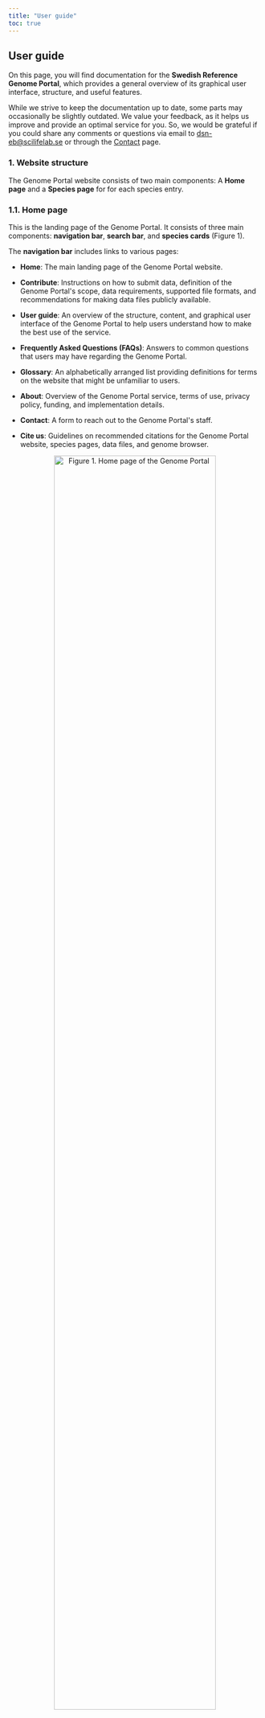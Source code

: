 ```yaml
---
title: "User guide"
toc: true
---
```


## User guide

On this page, you will find documentation for the **Swedish Reference Genome Portal**, which provides a general overview of its graphical user interface, structure, and useful features.

While we strive to keep the documentation up to date, some parts may occasionally be slightly outdated. We value your feedback, as it helps us improve and provide an optimal service for you. So, we would be grateful if you could share any comments or questions via email to [dsn-eb@scilifelab.se](mailto:dsn-eb@scilifelab.se) or through the <a href="/contact" target="_blank">Contact</a> page.

### 1. Website structure

The Genome Portal website consists of two main components: A **Home page** and a **Species page** for for each species entry.

### 1.1. Home page

This is the landing page of the Genome Portal. It consists of three main components: **navigation bar**, **search bar**, and **species cards** (Figure 1).

The **navigation bar** includes links to various pages:

- **Home**: The main landing page of the Genome Portal website.

- **Contribute**: Instructions on how to submit data, definition of the Genome Portal's scope, data requirements, supported file formats, and recommendations for making data files publicly available.

- **User guide**: An overview of the structure, content, and graphical user interface of the Genome Portal to help users understand how to make the best use of the service.

- **Frequently Asked Questions (FAQs)**: Answers to common questions that users may have regarding the Genome Portal.

- **Glossary**: An alphabetically arranged list providing definitions for terms on the website that might be unfamiliar to users.

- **About**: Overview of the Genome Portal service, terms of use, privacy policy, funding, and implementation details.

- **Contact**: A form to reach out to the Genome Portal's staff.

- **Cite us**: Guidelines on recommended citations for the Genome Portal website, species pages, data files, and genome browser.

<p align=center><img src="/img/user-guide/Fig01_Home_page.webp"
    alt="Figure 1. Home page of the Genome Portal"
    style="width: 80%;"></p>

<p align=center><b>Figure 1</b>. Home page of the Genome Portal.</p>

The **search bar** allows you to find or filter species displayed on the Genome Portal. Simply type the scientific or common name of a species of interest into the search bar, or use the sorting menu (to the left of the search bar) to arrange the species cards (below) in alphabetical order.

The **species cards** show brief information about each species displayed on the Genome Portal. They include a species photo, scientific and common name, and the date it was last updated. Species cards are arranged with the most recently added species shown in the leftmost position. As the list of species grow, we plan to add pagination to this section.

### 1.2. Species page

Each species included in the Genome Portal has its own Species page, which consists of four main components: **Description tab**, **Genome assembly tab**, **Download tab**, and a link to the JBrowse **genome browser**, which opens in a new window and displays annotation data tracks.

The following sections provide further details on each component.

#### Description tab

This tab presents general information about the species (Figure 2), including:

- Scientific and English common species names.

- Photo.

- Taxonomic classification (retrieved from ENA).

- Species information.

- Recommended citation.

- References.

- Link to the genome browser, which opens in a new window.

- Interactive map of observation (occurrence) data (retrieved from the Global Biodiversity Information Facility, GBIF)

- Vulnerability status (retrieved from the International Union for Conservation of Nature, IUCN, and Artdatabanken, SLU Swedish Species Information Centre, if available)

- Links to external resources such as the Swedish Biodiversity Data Infrastructure (SBDI), GBIF, and Genomes on a Tree (GoaT).

<p align=center><img src="/img/user-guide/Fig02_Species_page_Description_tab.webp"
    alt="Figure 2. Description tab of a Species page on the Genome Portal"
    style="width: 80%;"></p>

<p align=center><b>Figure 2</b>. Description tab of a Species page on the Genome Portal.</p>

##### Programmatic information retrieval

As mentioned earlier, some information shown on the Description page is programmatically retrieved from external sources. Below is a brief description of how this is accomplished.

- **Taxonomic classification**: To get taxonomic information for a species included in the Genome Portal, a Python script named `get_taxonomy.py` has been developed. This script is located in the `scripts/` folder of the <a href="https://github.com/ScilifelabDataCentre/genome-portal" target="_blank">Genome Portal's GitHub repository</a>, which hosts the website's source code. This script file is a module within another script, `add_new_species.py`, which contains the `get_taxonomy` function. This function retrieves the taxonomic information for a species and saves it to a JSON file (`.json`). The script utilises the [ENA REST API](https://ena-docs.readthedocs.io/en/latest/retrieval/programmatic-access/taxon-api.html) to obtain the species taxonomic data.

- **Map of observation (occurrence data)**: To obtain  occurrence data and add a map layer or background, the [GBIF API](https://techdocs.gbif.org/en/openapi/) is used. The occurrence data is projected onto a map using the [javascript library leaflet](https://leafletjs.com/). To retrieve the occurrence data, only the GBIF species ID is needed, which can be obtained by following the instructions below.

- **External links**: The SBDI and GBIF species ID are obtained by searching the species' scientific name using the [GBIF API](https://techdocs.gbif.org/en/openapi/). These IDs can then be used to construct web addresses, as both sites have predictable URLs for any species. For example: `https://www.gbif.org/species/[GBIF_ID_HERE]`. Similarly, for the link to GoaT, the URL can be created using the species' scientific name and NCBI (National Center for Biotechnology Information) taxonomy ID, as in: `https://goat.genomehubs.org/record?recordId={str(tax_id)}&result=taxon&taxonomy=ncbi#{species_name}`. If any of these automated searches fail, a warning is displayed, so these values can be added manually.

#### Genome assembly tab

This tab provides information about the genome assembly, including associated information from ENA (the European Nucleotide Archive), assembly and annotation statistics, the scientific article where the genome assembly was published, funding, acknowledgements, and links to the genome assembly in ENA and NCBI (Figure 3).

<p align=center><img src="/img/user-guide/Fig03_Species_page_Genome_assembly_tab.webp"
    alt="Figure 3. Genome assembly tab of a Species page on the Genome Portal."
    style="width: 80%;"></p>

<p align=center><b>Figure 3</b>. Genome assembly tab of a Species page on the Genome Portal.</p>

#### Download tab

This tab presents a table with contextual information (metadata) about the data files displayed on the Genome Portal (Figure 4), including the data track name and description, external links, accession number or DOI, file name, principal investigator and their affiliation, and the date first listed on the portal.

Use the toggle in the upper-right corner of the table to switch between the default and expanded table views.

The 'Links' column provides external link buttons to download the original data file, visit the website of the public repository where the data was obtained, and, if applicable, visit the associated scientific article(s) related to the data.

Below the table, links are provided to download the table as a JSON file, open the `refNameAlias` text file in a new window (used in JBrowse to set the aliases for differing sequence names, e.g., to define that “chr1” is an alias for “1”), and open the <a href="/glossary" target="_blank">Glossary</a> page in a new window.

<p align=center><img src="/img/user-guide/Fig04_Species_page_Download_tab.webp"
    alt="Figure 4. Download tab of a Species page on the Genome Portal."
    style="width: 80%;"></p>

<p align=center><b>Figure 4</b>. Download tab of a Species page on the Genome Portal.</p>

#### Genome browser

When you click the **Browse the genome** button located in the upper-right corder of a **Species page**, the JBrowse genome browser opens in a new web browser window, displaying the data tracks of the current species (Figure 5).

In the genome browser, the data tracks are displayed stacked horizontally.

To navigate along the genome, use the pan and zoom buttons on the top of the window.

<p align=center><img src="/img/user-guide/Fig05_Species_page_Genome_browser.webp"
    alt="Figure 5. View of the embedded JBrowse genome browser in the Genome Portal."
    style="width: 80%;"></p>

<p align=center><b>Figure 5</b>. View of the embedded JBrowse genome browser in the Genome Portal. (1) FILE menu; (2) ADD menu; (3) TOOLS menu; (4) HELP menu; (5) SHARE link; (6) Browser menu; (7) Pan buttons to scroll left or right; (8) Zoom buttons or slider to zoom on the view; (9) Click and drag the handle indicated by six vertical dots to vertically reorder tracks; (10) Click the data track menu indicated by three vertical dots to display; (11) Filter tracks; (12) Available tracks</p>

Further information can be found in the <a href="[/contact](https://jbrowse.org/jb2/docs/user_guides/basic_usage/)" target="_blank">JBrowse documentation - basic usage</a> page.

### 2. Useful genome browser features

Please check the <a href="/faqs" target="_blank">Frequently Asked Questions</a> page.

#### Search a genomic location

Navigation, scrolling, searching a genomic location <https://jbrowse.org/jb2/docs/quickstart_web/#indexing-feature-names-for-searching>

You can search a location in several ways when typing in the search box:

- Searching by region and location, e.g. chr1:1..100 or chr1:1-100 or chr1 1 100
- Searching by assembly, region, and location, e.g. {hg19}chr1:1-100
- Searching discontinuous regions, delimited by a space, and opening them side-by-side, e.g. chr1:1..100 chr2:1..100
- Searching in any of the above ways and appending [rev] to the end of the region will horizontally flip it, e.g. chr1:1-100\
- If configured, searching by gene name or feature keywords, e.g. BRCA1

#### Opening track

<https://jbrowse.org/jb2/docs/quickstart_web/#indexing-feature-names-for-searching>

#### Sharing sessions

<https://jbrowse.org/jb2/docs/quickstart_web/#indexing-feature-names-for-searching>

#### Recently used and favourite tracks

<https://jbrowse.org/jb2/docs/quickstart_web/#indexing-feature-names-for-searching>

#### Save a genomic view as a vectorised SVG file image

SVG export of all view types
SVG export is a highly requested feature, as it enables publication quality exports of the JBrowse 2 visualizations.

This made it so synteny views, dotplot views, breakpoint split view, and circular view were all supported by the SVG export functionality!

We're excited to introduce a new feature to JBrowse Web: built-in SVG export of track visualizations! This feature currently supports the linear genome view, and will be extended to more views in future releases.

#### Customising the data track

<https://jbrowse.org/jb2/docs/config_guides/theme/>

<https://jbrowse.org/jb2/docs/config_guides/tracks/>

### 3. Advanced features and additional resources

Visualisation of linear synteny between two genomes, HiC contact maps, CNV data, breakpoint split view of Structural Variants (SVs)

<https://jbrowse.org/jb2/gallery/>

Learn more <https://jbrowse.org/jb2/docs/>

